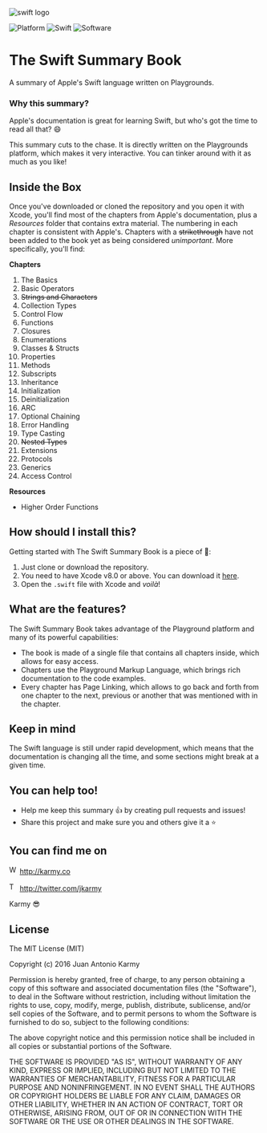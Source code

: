 ![swift logo](https://cl.ly/0G1k3W2f1d2n/download/swift_brand_logo.svg)

   ![Platform](https://img.shields.io/badge/platform-osx-lightgrey.svg)
   ![Swift](https://img.shields.io/badge/swift-v3.0-orange.svg) ![Software](https://img.shields.io/badge/software-Xcode%20%7C%20Playgrounds-blue.svg)
# The Swift Summary Book
A summary of Apple's Swift language written on Playgrounds.

### Why this summary?
Apple's documentation is great for learning Swift, but who's got the time to read all that? :smile:

This summary cuts to the chase. It is directly written on the Playgrounds platform, which makes it very interactive.
You can tinker around with it as much as you like!

## Inside the Box
Once you've downloaded or cloned the repository and you open it with Xcode, you'll find most of the chapters from Apple's documentation, plus a *Resources* folder that contains extra material. The numbering in each chapter is consistent with Apple's. Chapters with a ~~strikethrough~~ have not been added to the book yet as being considered *unimportant*. More specifically, you'll find:

**Chapters**

 01. The Basics
 02. Basic Operators
 03. ~~Strings and Characters~~
 04. Collection Types
 05. Control Flow
 06. Functions
 07. Closures
 08. Enumerations
 09. Classes & Structs
 10. Properties
 11. Methods
 12. Subscripts
 13. Inheritance
 14. Initialization
 15. Deinitialization
 16. ARC
 17. Optional Chaining
 18. Error Handling
 19. Type Casting
 20. ~~Nested Types~~
 21. Extensions
 22. Protocols
 23. Generics
 24. Access Control

**Resources**
- Higher Order Functions

## How should I install this?
Getting started with The Swift Summary Book is a piece of 🎂:

1. Just clone or download the repository.
2. You need to have Xcode v8.0 or above. You can download it [here](https://developer.apple.com/xcode/).
3. Open the `.swift` file with Xcode and *voilà*!

## What are the features?
The Swift Summary Book takes advantage of the Playground platform and many of its powerful capabilities:
* The book is made of a single file that contains all chapters inside, which allows for easy access.
* Chapters use the Playground Markup Language, which brings rich documentation to the code examples.
* Every chapter has Page Linking, which allows to go back and forth from one chapter to the next, previous or another that was mentioned with in the chapter.


## Keep in mind
The Swift language is still under rapid development, which means that the documentation is changing all the time, and some sections might break at a given time.


## You can help too!
* Help me keep this summary :+1: by creating pull requests and issues!
* Share this project and make sure you and others give it a ⭐


## You can find me on
<img src="http://25.media.tumblr.com/tumblr_m5xo9frXtv1rysqvgo1_1280.png" alt="Web logo" height="17" > http://karmy.co

<img src="https://cdn3.iconfinder.com/data/icons/free-social-icons/67/twitter_circle_black-512.png" alt="Twitter logo" height="17" > http://twitter.com/jkarmy

Karmy :sunglasses:

## License
The MIT License (MIT)

Copyright (c) 2016 Juan Antonio Karmy

Permission is hereby granted, free of charge, to any person obtaining a copy
of this software and associated documentation files (the "Software"), to deal
in the Software without restriction, including without limitation the rights
to use, copy, modify, merge, publish, distribute, sublicense, and/or sell
copies of the Software, and to permit persons to whom the Software is
furnished to do so, subject to the following conditions:

The above copyright notice and this permission notice shall be included in all
copies or substantial portions of the Software.

THE SOFTWARE IS PROVIDED "AS IS", WITHOUT WARRANTY OF ANY KIND, EXPRESS OR
IMPLIED, INCLUDING BUT NOT LIMITED TO THE WARRANTIES OF MERCHANTABILITY,
FITNESS FOR A PARTICULAR PURPOSE AND NONINFRINGEMENT. IN NO EVENT SHALL THE
AUTHORS OR COPYRIGHT HOLDERS BE LIABLE FOR ANY CLAIM, DAMAGES OR OTHER
LIABILITY, WHETHER IN AN ACTION OF CONTRACT, TORT OR OTHERWISE, ARISING FROM,
OUT OF OR IN CONNECTION WITH THE SOFTWARE OR THE USE OR OTHER DEALINGS IN THE
SOFTWARE.
